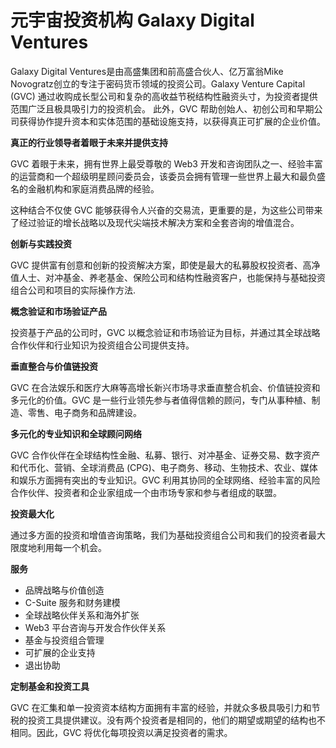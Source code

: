 # 元宇宙投资机构 Galaxy Digital Ventures


Galaxy Digital Ventures是由高盛集团和前高盛合伙人、亿万富翁Mike Novogratz创立的专注于密码货币领域的投资公司。Galaxy Venture Capital (GVC) 通过收购成长型公司和复杂的高收益节税结构性融资头寸，为投资者提供范围广泛且极具吸引力的投资机会。 此外，GVC 帮助创始人、初创公司和早期公司获得协作提升资本和实体范围的基础设施支持，以获得真正可扩展的企业价值。

**真正的行业领导者着眼于未来并提供支持**

GVC 着眼于未来，拥有世界上最受尊敬的 Web3 开发和咨询团队之一、经验丰富的运营商和一个超级明星顾问委员会，该委员会拥有管理一些世界上最大和最负盛名的金融机构和家庭消费品牌的经验。

这种结合不仅使 GVC 能够获得令人兴奋的交易流，更重要的是，为这些公司带来了经过验证的增长战略以及现代尖端技术解决方案和全套咨询的增值混合。

**创新与实践投资**

GVC 提供富有创意和创新的投资解决方案，即使是最大的私募股权投资者、高净值人士、对冲基金、养老基金、保险公司和结构性融资客户，也能保持与基础投资组合公司和项目的实际操作方法.

**概念验证和市场验证产品**

投资基于产品的公司时，GVC 以概念验证和市场验证为目标，并通过其全球战略合作伙伴和行业知识为投资组合公司提供支持。

**垂直整合与价值链投资**

GVC 在合法娱乐和医疗大麻等高增长新兴市场寻求垂直整合机会、价值链投资和多元化的价值。GVC 是一些行业领先参与者值得信赖的顾问，专门从事种植、制造、零售、电子商务和品牌建设。

**多元化的专业知识和全球顾问网络**

GVC 合作伙伴在全球结构性金融、私募、银行、对冲基金、证券交易、数字资产和代币化、营销、全球消费品 (CPG)、电子商务、移动、生物技术、农业、媒体和娱乐方面拥有突出的专业知识。GVC 利用其协同的全球网络、经验丰富的风险合作伙伴、投资者和企业家组成一个由市场专家和参与者组成的联盟。

**投资最大化**

通过多方面的投资和增值咨询策略，我们为基础投资组合公司和我们的投资者最大限度地利用每一个机会。

**服务**

- 品牌战略与价值创造
- C-Suite 服务和财务建模
- 全球战略伙伴关系和海外扩张
- Web3 平台咨询与开发合作伙伴关系
- 基金与投资组合管理
- 可扩展的企业支持
- 退出协助

**定制基金和投资工具**

GVC 在汇集和单一投资资本结构方面拥有丰富的经验，并就众多极具吸引力和节税的投资工具提供建议。没有两个投资者是相同的，他们的期望或期望的结构也不相同。因此，GVC 将优化每项投资以满足投资者的需求。
